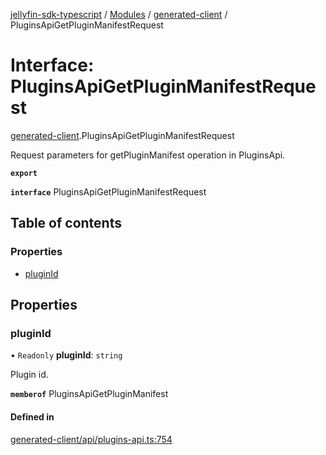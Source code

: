 [jellyfin-sdk-typescript](../README.md) / [Modules](../modules.md) / [generated-client](../modules/generated_client.md) / PluginsApiGetPluginManifestRequest

# Interface: PluginsApiGetPluginManifestRequest

[generated-client](../modules/generated_client.md).PluginsApiGetPluginManifestRequest

Request parameters for getPluginManifest operation in PluginsApi.

**`export`**

**`interface`** PluginsApiGetPluginManifestRequest

## Table of contents

### Properties

- [pluginId](generated_client.PluginsApiGetPluginManifestRequest.md#pluginid)

## Properties

### pluginId

• `Readonly` **pluginId**: `string`

Plugin id.

**`memberof`** PluginsApiGetPluginManifest

#### Defined in

[generated-client/api/plugins-api.ts:754](https://github.com/thornbill/jellyfin-sdk-typescript/blob/7534c86/src/generated-client/api/plugins-api.ts#L754)
